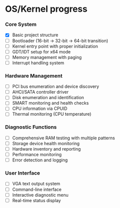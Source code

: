 # OS/Kernel progress

### Core System
- [x] Basic project structure
- [ ] Bootloader (16-bit -> 32-bit -> 64-bit transition)
- [ ] Kernel entry point with proper initialization
- [ ] GDT/IDT setup for x64 mode
- [ ] Memory management with paging
- [ ] Interrupt handling system

### Hardware Management
- [ ] PCI bus enumeration and device discovery
- [ ] AHCI/SATA controller driver
- [ ] Disk enumeration and identification
- [ ] SMART monitoring and health checks
- [ ] CPU information via CPUID
- [ ] Thermal monitoring (CPU temperature)

### Diagnostic Functions
- [ ] Comprehensive RAM testing with multiple patterns
- [ ] Storage device health monitoring
- [ ] Hardware inventory and reporting
- [ ] Performance monitoring
- [ ] Error detection and logging

### User Interface
- [ ] VGA text output system
- [ ] Command-line interface
- [ ] Interactive diagnostic menu
- [ ] Real-time status display